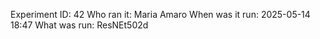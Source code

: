 Experiment ID: 42
Who ran it: Maria Amaro
When was it run: 2025-05-14 18:47
What was run: ResNEt502d
